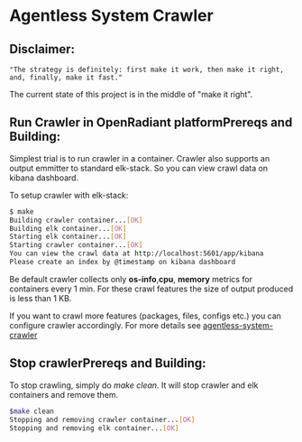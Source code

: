 Agentless System Crawler 
========================

**Disclaimer:**
---------------

```
"The strategy is definitely: first make it work, then make it right, and, finally, make it fast."
```
The current state of this project is in the middle of "make it right".


Run Crawler in OpenRadiant platform**Prereqs and Building:**
-----------

Simplest trial is to run crawler in a container. 
Crawler also supports an output emmitter to standard elk-stack. 
So you can view crawl data on kibana dashboard.

To setup crawler with elk-stack:

```bash
$ make
Building crawler container...[OK]
Building elk container...[OK]
Starting elk container...[OK]
Starting crawler container...[OK]
You can view the crawl data at http://localhost:5601/app/kibana
Please create an index by @timestamp on kibana dashboard

```

Be default crawler collects only __os-info__,__cpu__, __memory__ metrics for 
containers every 1 min. For these crawl features the size of output produced
is less than 1 KB.  

If you want to crawl more features (packages, files, configs etc.) you can configure
crawler accordingly. For more details see [agentless-system-crawler](https://github.com/cloudviz/agentless-system-crawler)

Stop  crawler**Prereqs and Building:**
-----------
To stop crawling, simply do _make clean_. It will stop crawler and elk containers and remove them.

```bash
$make clean
Stopping and removing crawler container...[OK]
Stopping and removing elk container...[OK]
```

